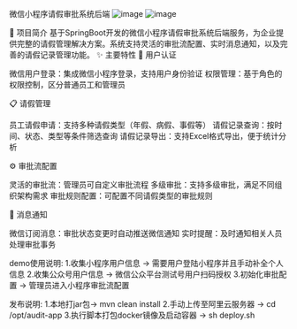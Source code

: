 微信小程序请假审批系统后端
![image](https://github.com/user-attachments/assets/eef46db8-e6fe-4530-8f3f-d5b381e150e6)
![image](https://github.com/user-attachments/assets/6394014b-7ee9-4957-a9c4-6e8553330bdd)

📖 项目简介
基于SpringBoot开发的微信小程序请假审批系统后端服务，为企业提供完整的请假管理解决方案。系统支持灵活的审批流配置、实时消息通知，以及完善的请假记录管理功能。
✨ 主要特性
🔐 用户认证

微信用户登录：集成微信小程序登录，支持用户身份验证
权限管理：基于角色的权限控制，区分普通员工和管理员

📋 请假管理

员工请假申请：支持多种请假类型（年假、病假、事假等）
请假记录查询：按时间、状态、类型等条件筛选查询
请假记录导出：支持Excel格式导出，便于统计分析

⚙️ 审批流配置

灵活的审批流：管理员可自定义审批流程
多级审批：支持多级审批，满足不同组织架构需求
审批规则配置：可配置不同请假类型的审批规则

🔔 消息通知

微信订阅消息：审批状态变更时自动推送微信通知
实时提醒：及时通知相关人员处理审批事务

demo使用说明:
1.收集小程序用户信息 -> 需要用户登陆小程序并且手动补全个人信息
2.收集公众号用户信息 -> 微信公众平台测试号用户扫码授权
3.初始化审批配置 -> 管理员进入小程序审批流配置

发布说明:
1.本地打jar包-> mvn clean install
2.手动上传至阿里云服务器 -> cd /opt/audit-app
3.执行脚本打包docker镜像及启动容器 -> sh deploy.sh